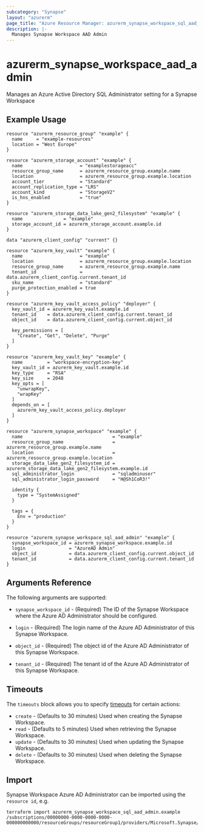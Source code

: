 ```yaml
---
subcategory: "Synapse"
layout: "azurerm"
page_title: "Azure Resource Manager: azurerm_synapse_workspace_sql_aad_admin"
description: |-
  Manages Synapse Workspace AAD Admin
---
```


# azurerm_synapse_workspace_aad_admin

Manages an Azure Active Directory SQL Administrator setting for a Synapse Workspace

## Example Usage

```hcl
resource "azurerm_resource_group" "example" {
  name     = "example-resources"
  location = "West Europe"
}

resource "azurerm_storage_account" "example" {
  name                     = "examplestorageacc"
  resource_group_name      = azurerm_resource_group.example.name
  location                 = azurerm_resource_group.example.location
  account_tier             = "Standard"
  account_replication_type = "LRS"
  account_kind             = "StorageV2"
  is_hns_enabled           = "true"
}

resource "azurerm_storage_data_lake_gen2_filesystem" "example" {
  name               = "example"
  storage_account_id = azurerm_storage_account.example.id
}

data "azurerm_client_config" "current" {}

resource "azurerm_key_vault" "example" {
  name                     = "example"
  location                 = azurerm_resource_group.example.location
  resource_group_name      = azurerm_resource_group.example.name
  tenant_id                = data.azurerm_client_config.current.tenant_id
  sku_name                 = "standard"
  purge_protection_enabled = true
}

resource "azurerm_key_vault_access_policy" "deployer" {
  key_vault_id = azurerm_key_vault.example.id
  tenant_id    = data.azurerm_client_config.current.tenant_id
  object_id    = data.azurerm_client_config.current.object_id

  key_permissions = [
    "Create", "Get", "Delete", "Purge"
  ]
}

resource "azurerm_key_vault_key" "example" {
  name         = "workspace-encryption-key"
  key_vault_id = azurerm_key_vault.example.id
  key_type     = "RSA"
  key_size     = 2048
  key_opts = [
    "unwrapKey",
    "wrapKey"
  ]
  depends_on = [
    azurerm_key_vault_access_policy.deployer
  ]
}

resource "azurerm_synapse_workspace" "example" {
  name                                 = "example"
  resource_group_name                  = azurerm_resource_group.example.name
  location                             = azurerm_resource_group.example.location
  storage_data_lake_gen2_filesystem_id = azurerm_storage_data_lake_gen2_filesystem.example.id
  sql_administrator_login              = "sqladminuser"
  sql_administrator_login_password     = "H@Sh1CoR3!"

  identity {
    type = "SystemAssigned"
  }

  tags = {
    Env = "production"
  }
}

resource "azurerm_synapse_workspace_sql_aad_admin" "example" {
  synapse_workspace_id = azurerm_synapse_workspace.example.id
  login                = "AzureAD Admin"
  object_id            = data.azurerm_client_config.current.object_id
  tenant_id            = data.azurerm_client_config.current.tenant_id
}
```

## Arguments Reference

The following arguments are supported:

* `synapse_workspace_id` - (Required) The ID of the Synapse Workspace where the Azure AD Administrator should be configured.

* `login` - (Required) The login name of the Azure AD Administrator of this Synapse Workspace.

* `object_id` - (Required) The object id of the Azure AD Administrator of this Synapse Workspace.

* `tenant_id` - (Required) The tenant id of the Azure AD Administrator of this Synapse Workspace.

## Timeouts

The `timeouts` block allows you to specify [timeouts](https://www.terraform.io/language/resources/syntax#operation-timeouts) for certain actions:

* `create` - (Defaults to 30 minutes) Used when creating the Synapse Workspace.
* `read` - (Defaults to 5 minutes) Used when retrieving the Synapse Workspace.
* `update` - (Defaults to 30 minutes) Used when updating the Synapse Workspace.
* `delete` - (Defaults to 30 minutes) Used when deleting the Synapse Workspace.

## Import

Synapse Workspace Azure AD Administrator can be imported using the `resource id`, e.g.

```shell
terraform import azurerm_synapse_workspace_sql_aad_admin.example /subscriptions/00000000-0000-0000-0000-000000000000/resourceGroups/resourceGroup1/providers/Microsoft.Synapse/workspaces/workspace1/sqlAdministrators/activeDirectory
```
